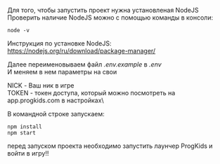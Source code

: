 Для того, чтобы запустить проект нужна установленая NodeJS
Проверить наличие NodeJS можно с помощью команды в консоли:

```
node -v
```

Инструкция по установке NodeJS: https://nodejs.org/ru/download/package-manager/

Далее переименовываем файл _.env.example_ в _.env_\
И меняем в нем параметры на свои

NICK - Ваш ник в игре\
TOKEN - токен доступа, который можно посмотреть на app.progkids.com в настройках\

В командной строке запускаем:

```
npm install
npm start
```

перед запуском проекта необходимо запустить лаунчер ProgKids и войти в игру!!

